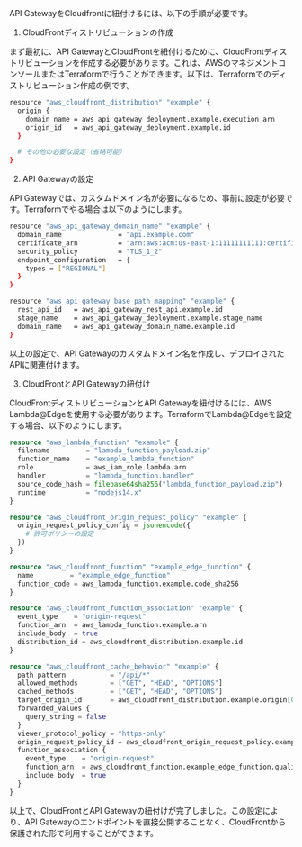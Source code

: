 API GatewayをCloudfrontに紐付けるには、以下の手順が必要です。

1. CloudFrontディストリビューションの作成

まず最初に、API GatewayとCloudFrontを紐付けるために、CloudFrontディストリビューションを作成する必要があります。これは、AWSのマネジメントコンソールまたはTerraformで行うことができます。以下は、Terraformでのディストリビューション作成の例です。

```bash
resource "aws_cloudfront_distribution" "example" {
  origin {
    domain_name = aws_api_gateway_deployment.example.execution_arn
    origin_id   = aws_api_gateway_deployment.example.id
  }

  # その他の必要な設定（省略可能）
}
```

2. API Gatewayの設定

API Gatewayでは、カスタムドメイン名が必要になるため、事前に設定が必要です。Terraformでやる場合は以下のようにします。

```bash
resource "aws_api_gateway_domain_name" "example" {
  domain_name              = "api.example.com"
  certificate_arn          = "arn:aws:acm:us-east-1:11111111111:certificate/abcd1234-ab12-34cd-abcd-1234abcd5678"
  security_policy          = "TLS_1_2"
  endpoint_configuration   = {
    types = ["REGIONAL"]
  }
}

resource "aws_api_gateway_base_path_mapping" "example" {
  rest_api_id   = aws_api_gateway_rest_api.example.id
  stage_name    = aws_api_gateway_deployment.example.stage_name
  domain_name   = aws_api_gateway_domain_name.example.id
}
```

以上の設定で、API Gatewayのカスタムドメイン名を作成し、デプロイされたAPIに関連付けます。

3. CloudFrontとAPI Gatewayの紐付け

CloudFrontディストリビューションとAPI Gatewayを紐付けるには、AWS Lambda@Edgeを使用する必要があります。TerraformでLambda@Edgeを設定する場合、以下のようにします。

```terraform
resource "aws_lambda_function" "example" {
  filename         = "lambda_function_payload.zip"
  function_name    = "example_lambda_function"
  role             = aws_iam_role.lambda.arn
  handler          = "lambda_function.handler"
  source_code_hash = filebase64sha256("lambda_function_payload.zip")
  runtime          = "nodejs14.x"
}

resource "aws_cloudfront_origin_request_policy" "example" {
  origin_request_policy_config = jsonencode({
    # 許可ポリシーの設定
  })
}

resource "aws_cloudfront_function" "example_edge_function" {
  name         = "example_edge_function"
  function_code = aws_lambda_function.example.code_sha256
}

resource "aws_cloudfront_function_association" "example" {
  event_type    = "origin-request"
  function_arn  = aws_lambda_function.example.arn
  include_body  = true
  distribution_id = aws_cloudfront_distribution.example.id
}

resource "aws_cloudfront_cache_behavior" "example" {
  path_pattern           = "/api/*"
  allowed_methods        = ["GET", "HEAD", "OPTIONS"]
  cached_methods         = ["GET", "HEAD", "OPTIONS"]
  target_origin_id       = aws_cloudfront_distribution.example.origin[0].origin_id
  forwarded_values {
    query_string = false
  }
  viewer_protocol_policy = "https-only"
  origin_request_policy_id = aws_cloudfront_origin_request_policy.example.id
  function_association {
    event_type    = "origin-request"
    function_arn  = aws_cloudfront_function.example_edge_function.qualified_arn
    include_body  = true
  }
}
```

以上で、CloudFrontとAPI Gatewayの紐付けが完了しました。この設定により、API Gatewayのエンドポイントを直接公開することなく、CloudFrontから保護された形で利用することができます。